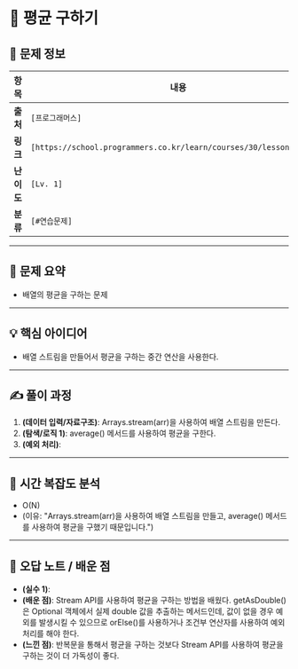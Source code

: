 # 📌 평균 구하기

## 📖 문제 정보

| 항목       | 내용                                                                |
| ---------- | ------------------------------------------------------------------- |
| **출처**   | `[프로그래머스]`                                                    |
| **링크**   | `[https://school.programmers.co.kr/learn/courses/30/lessons/12944]` |
| **난이도** | `[Lv. 1]`                                                           |
| **분류**   | `[#연습문제]`                                                       |

---

## 📝 문제 요약

- 배열의 평균을 구하는 문제

---

## 💡 핵심 아이디어

- 배열 스트림을 만들어서 평균을 구하는 중간 연산을 사용한다.

---

## ✍️ 풀이 과정

1. **(데이터 입력/자료구조)**: Arrays.stream(arr)을 사용하여 배열 스트림을 만든다.
2. **(탐색/로직 1)**: average() 메서드를 사용하여 평균을 구한다.
3. **(예외 처리)**:

---

## 🧐 시간 복잡도 분석

- O(N)
- (이유: "Arrays.stream(arr)을 사용하여 배열 스트림을 만들고, average() 메서드를 사용하여 평균을 구했기 때문입니다.")

---

## 🧠 오답 노트 / 배운 점

- **(실수 1)**:
- **(배운 점)**: Stream API를 사용하여 평균을 구하는 방법을 배웠다. getAsDouble()은 Optional 객체에서 실제 double 값을 추출하는 메서드인데, 값이 없을 경우 예외를 발생시킬 수 있으므로 orElse()를 사용하거나 조건부 연산자를 사용하여 예외 처리를 해야 한다.
- **(느낀 점)**: 반복문을 통해서 평균을 구하는 것보다 Stream API를 사용하여 평균을 구하는 것이 더 가독성이 좋다.
